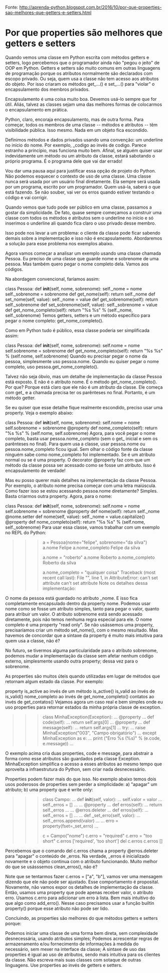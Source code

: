 Fonte: http://aprenda-python.blogspot.com.br/2016/10/por-que-properties-sao-melhores-que-getters-e-setters.html

# Por que properties são melhores que getters e setters

Quando vemos uma classe em Python escrita com métodos getters e setters, logo percebemos que o programador ainda não "pegou o jeito" de OOP em Python. Getters e setters são muito comuns em outras linguagens de programação porque os atributos normalmente são declarados com escopo privado. Ou seja, quem usa a classe não tem acesso aos atributos do objeto. Por isso criaram os métodos get_...() e set_...() para "violar" o encapsulamento dos membros privados.

Encapsulamento é uma coisa muito boa. Devemos usá-lo sempre que for útil. Aliás, talvez as classes sejam uma das melhores formas de colocarmos o encapsulamento em prática.

Python, claro, encoraja encapsulamento, mas de outra forma. Para começar, todos os membros de uma classe -- métodos e atributos -- têm visibilidade pública. Isso mesmo. Nada em um objeto fica escondido.

Definimos métodos e dados privados usando uma convenção: um underline no início do nome. Por exemplo, _codigo ao invés de codigo. Parece estranho a princípio, mas funciona muito bem. Afinal, se alguém quiser usar indevidamente um método ou um atributo da classe, estará sabotando o próprio programa. É o programa dele que vai dar errado!

Vou dar uma pausa aqui para justificar essa opção de projeto do Python. Não podemos esquecer o contexto de uso de uma classe. Uma classe nunca será usada por um usuário final diretamente. Ela sempre será usada por um programa, escrito por um programador. Quem usá-la, saberá o que está fazendo. Se não souber, vai ver os erros quando estiver testando o código e vai corrigir.

Quando vemos que tudo pode ser público em uma classe, passamos a gostar da simplicidade. De fato, quase sempre começamos a construir uma classe com todos os métodos e atributos sem o underline no início e só inserimos o underline ali quando fica claro o uso privado desse membro.

Isso pode nos levar a um problema: o cliente da classe pode ficar sabendo demais sobre a implementação e isso não é encapsulamento. Abordaremos a solução para esse problema nos exemplos abaixo.

Agora vamos começar a analisar um exemplo usando uma classe chamada Pessoa. Eu preciso de uma classe que guarde nome e sobrenome de uma pessoa. Mas também quero pegar o nome completo dela. Vamos aos códigos.

Na abordagem convencional, faríamos assim:

class Pessoa:
    def __init__(self, nome, sobrenome):
        self._nome = nome
        self._sobrenome = sobrenome
    def get_nome(self):
        return self._nome
    def set_nome(self, value):
        self._nome = value
    def get_sobrenome(self):
        return self._sobrenome
    def set_sobrenome(self, value):
        self._sobrenome = value
    def get_nome_completo(self):
        return "%s %s" % (self._nome, self._sobrenome)
Temos getters, setters e um método específico para pegar o nome completo: get_nome_completo().

Como em Python tudo é público, essa classe poderia ser simplificada assim:

class Pessoa:
    def __init__(self, nome, sobrenome):
        self.nome = nome
        self.sobrenome = sobrenome
    def get_nome_completo(self):
        return "%s %s" % (self.nome, self.sobrenome)
Quando eu precisar pegar o nome da pessoa, simplesmente uso pessoa.nome. Quando eu quiser pegar o nome completo, uso pessoa.get_nome_completo().

Talvez não seja óbvio, mas um detalhe de implementação da classe Pessoa está exposto. E não é o atributo nome. É o método get_nome_completo(). Por que? Porque está claro que ele não é um atributo da classe. Ele começa com get_ e a chamada precisa ter os parênteses no final. Portanto, é um método getter.

Se eu quiser que esse detalhe fique realmente escondido, preciso usar uma property. Veja o exemplo abaixo:

class Pessoa:
    def __init__(self, nome, sobrenome):
        self.nome = nome
        self.sobrenome = sobrenome
    @property
    def nome_completo(self):
        return "%s %s" % (self.nome, self.sobrenome)
Agora, para você pegar o nome completo, basta usar pessoa.nome_completo (sem o get_ inicial e sem os parênteses no final). Para quem usa a classe, usar pessoa.nome ou pessoa.nome_completo ficou igual. Sem olhar o código fonte da classe ninguém sabe como nome_completo foi implementado. Se é um atributo normal ou se é uma property. O decorator @property faz com que um método da classe possa ser acessado como se fosse um atributo. Isso é encapsulamento de verdade!

Mas eu posso querer mais detalhes na implementação da classe Pessoa. Por exemplo, o atributo nome precisa começar com uma letra maiúscula. Como fazer isso se estou acessando pessoa.nome diretamente? Simples. Basta criarmos outra property. Agora, para o nome:

class Pessoa:
    def __init__(self, nome, sobrenome):
        self.nome = nome
        self.sobrenome = sobrenome
    @property
    def nome(self):
        return self._nome
    @nome.setter
    def nome(self, value):
        self._nome = value.capitalize()
    @property
    def nome_completo(self):
        return "%s %s" % (self.nome, self._sobrenome)
Para usar essa classe, vamos trabalhar com um exemplo no REPL do Python:

>>> a = Pessoa(nome="felipe", sobrenome="da silva")
>>> a.nome
Felipe
>>> a.nome_completo
Felipe da silva
>>>
>>> a.nome = "roberto"
>>> a.nome
Roberto
>>> a.nome_completo
Roberto da silva
>>>
>>> a.nome_completo = "qualquer coisa"
Traceback (most recent call last):
File "<stdin>", line 1, in <module>
AttributeError: can't set attribute
can't set attribute
Note os detalhes dessa implementação:

O nome da pessoa está guardado no atributo _nome. E isso fica completamente encapsulado dentro da property nome.
Podemos usar nome como se fosse um atributo simples, tanto para pegar o valor, quanto para atribuir um valor.
O atributo sobrenome está sendo acessado diretamente, pois não temos nenhuma regra especial para ele.
O nome completo é uma property "read only".
Se não usássemos uma property, precisaríamos criar um método set_nome(), com o mesmo resultado. Mas havemos de concordar que a sintaxe da property é muito mais intuitiva para quem usa a classe, não é?

No futuro, se tivermos alguma particularidade para o atributo sobrenome, podemos mudar a implementação da classe sem afetar nenhum código externo, simplesmente usando outra property; dessa vez para o sobrenome.

As properties são muitos úteis quando utilizadas em lugar de métodos que retornam algum estado da classe. Por exemplo:

property is_active ao invés de um método is_active()
is_valid ao invés de is_valid()
nome_completo ao invés de get_nome_completo()
contatos ao invés de get_contatos()
Vejamos agora um caso real e bem simples onde eu uso properties para retornar estados da minha própria classe de exception.

>>> class MinhaException(Exception):
...     @property
...     def code(self):
...         return self.args[0]
...     @property
...     def message(self):
...         return self.args[1]
... 
>>> try:
...     raise MinhaException("003", "Campo obrigatório")
... except MinhaException as e:
...     print ("Erro %s (%s)" % (e.code, e.message))
... 
>>>
O exemplo acima cria duas properties, code e message, para abstrair a forma como esse atributos são guardados pela classe Exception. MinhaException simplifica o acesso a esses atributos ao mesmo tempo que aproveita a infraestrutura do Python, sem criar nada desnecessário.

Properties podem fazer mais do que isso. No exemplo abaixo temos dois usos poderosos de properties sem perder a simplicidade: a) "apagar" um atributo; b) uma property que é write only:

>>> class Campo:
...     def __init__(self, valor):
...         self.valor = valor
...         self._erros = []
... 
...     @property
...     def erros(self):
...         return self._erros
... 
...     @erros.deleter
...     def erros(self):
...         self._erros = []
... 
...     def _set_erro(self, valor):
...         self._erros.append(valor)
... 
...     erro = property(fset=_set_erro)
... 
>>> 
>>> c = Campo("nome")
>>> c.erro = "required"
>>> c.erro = "too short"
>>> c.erros
['required', 'too short']
>>> del c.erros
>>> c.erros
[]
>>> 
Percebemos que o comando del c.erros chama a property @erros.deleter para "apagar" o conteúdo de _erros. Na verdade, _erros é inicializado novamente e o objeto continua com o atributo funcionando. Muito melhor do que se usásssemos clean_erros(), não é?

Note que se tentarmos fazer c.erros = ["a", "b"], vamos ver uma mensagem dizendo que ele não pode ser ajustado. Esse comportamento é proposital. Novamente, não vamos expor os detalhes de implementação da classe. Então, usamos uma property que pode apenas receber valor, o atributo erro. Usamos c.erro para adicionar um erro à lista. Bem mais intuitivo do que algo como add_erro(). Nesse caso precisamos usar a função builtin property() porque esse atributo não pode ser lido.

Concluindo, as properties são melhores do que métodos getters e setters porque:

Podemos iniciar uma classe de uma forma bem direta, sem complexidade desnecessária, usando atributos simples;
Podemos acrescentar regras de armazenamento e/ou fornecimento de informações à medida do necessário, sem mexer na interface da classe;
A sintaxe de uso das properties é igual ao uso de atributos, sendo mais intuitiva para os clientes da classe.
Não escreva mais suas classes com sotaque de outras linguagens. Use properties ao invés de getters e setters.